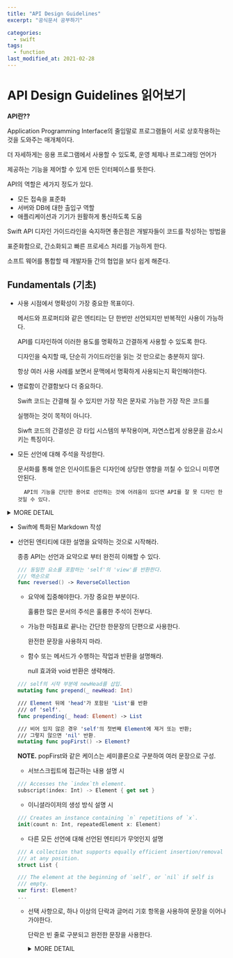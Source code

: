 ```yaml
---
title: "API Design Guidelines"
excerpt: "공식문서 공부하기"

categories:
  - swift
tags:
  - function
last_modified_at: 2021-02-28
---
```


# API Design Guidelines 읽어보기

**API란??**

Application Programming Interface의 줄임말로 프로그램들이 서로 상호작용하는 것을 도와주는 매개체이다.

더 자세하게는 응용 프로그램에서 사용할 수 있도록, 운영 체제나 프로그래밍 언어가

제공하는 기능을 제어할 수 있게 만든 인터페이스를 뜻한다.

API의 역할은 세가지 정도가 있다.

- 모든 접속을 표준화
- 서버와 DB에 대한 출입구 역할
- 애플리케이션과 기기가 원활하게 통신하도록 도움

Swift API 디자인 가이드라인을 숙지하면 좋은점은 개발자들이 코드를 작성하는 방법을

표준화함으로, 간소화되고 빠른 프로세스 처리를 가능하게 한다.

소프트 웨어를 통합할 때 개발자들 간의 협업을 보다 쉽게 해준다.

## Fundamentals (기초)

- 사용 시점에서 명확성이 가장 중요한 목표이다.

  메서드와 프로퍼티와 같은 엔티티는 단 한번만 선언되지만 반복적인 사용이 가능하다.

  API를 디자인하여 이러한 용도를 명확하고 간결하게 사용할 수 있도록 한다.

  디자인을 숙지할 때, 단순히 가이드라인을 읽는 것 만으로는 충분하지 않다.

  항상 여러 사용 사례를 보면서 문맥에서 명확하게 사용되는지 확인해야한다.

- 명료함이 간결함보다 더 중요하다.

  Swift 코드는 간결해 질 수 있지만 가장 작은 문자로 가능한 가장 작은 코드를

  실행하는 것이 목적이 아니다.

  Siwft 코드의 간결성은 강 타입 시스템의 부작용이며, 자연스럽게 상용문을 감소시키는 특징이다.

- 모든 선언에 대해 주석을 작성한다.

  문서화를 통해 얻은 인사이트들은 디자인에 상당한 영향을 끼칠 수 있으니 미루면 안된다.

        API의 기능을 간단한 용어로 선언하는 것에 어려움이 있다면 API를 잘 못 디자인 한 것일 수 있다.

<details>
<summary>MORE DETAIL</summary>
<div markdown = "1">
</div>
</details>

- Swift에 특화된 Markdown 작성

- 선언된 엔티티에 대한 설명을 요약하는 것으로 시작해라.

  종종 API는 선언과 요약으로 부터 완전히 이해할 수 있다.

  ```swift
  /// 동일한 요소를 포함하는 'self'의 'view'를 반환한다.
  /// 역순으로
  func reversed() -> ReverseCollection
  ```

  - 요약에 집중해야한다. 가장 중요한 부분이다.

    훌륭한 많은 문서의 주석은 훌륭한 주석이 전부다.

  - 가능한 마침표로 끝나는 간단한 한문장의 단편으로 사용한다.

    완전한 문장을 사용하지 마라.

  - 함수 또는 메서드가 수행하는 작업과 반환을 설명해라.

    null 효과와 void 반환은 생략해라.

  ```swift
  /// self의 시작 부분에 newHead를 삽입.
  mutating func prepend(_ newHead: Int)

  /// Element 뒤에 'head'가 포함된 'List'를 반환
  /// of 'self'.
  func prepending(_ head: Element) -> List

  /// 비어 있지 않은 경우 'self'의 첫번째 Element에 제거 또는 반환;
  /// 그렇지 않으면 'nil' 반환.
  mutating func popFirst() -> Element?
  ```

  **NOTE.** popFirst와 같은 케이스는 세미콜론으로 구분하여 여러 문장으로 구성.

  - 서브스크립트에 접근하는 내용 설명 시

  ```swift
  /// Accesses the `index`th element.
  subscript(index: Int) -> Element { get set }
  ```

  - 이니셜라이저의 생성 방식 설명 시

  ```swift
  /// Creates an instance containing `n` repetitions of `x`.
  init(count n: Int, repeatedElement x: Element)
  ```

  - 다른 모든 선언에 대해 선언된 엔티티가 무엇인지 설명

  ```swift
  /// A collection that supports equally efficient insertion/removal
  /// at any position.
  struct List {

  /// The element at the beginning of `self`, or `nil` if self is
  /// empty.
  var first: Element?
  ...
  ```

  - 선택 사항으로, 하나 이상의 단락과 글머리 기호 항목을 사용하여 문장을 이어나가야한다.

    단락은 빈 줄로 구분되고 완전한 문장을 사용한다.

      <details>
      <summary>MORE DETAIL</summary>
      <div markdown = "1">
      - 적절한 경우에 언제든지 요약을 넘어서 정보를 추가하기 위해 
           [인식된 기호 문서화 마크업](https://developer.apple.com/library/archive/documentation/Xcode/Reference/xcode_markup_formatting_ref/SymbolDocumentation.html#//apple_ref/doc/uid/TP40016497-CH51-SW1) 요소를 사용해라
      </div>
      </details>
